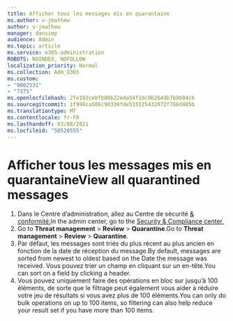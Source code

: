 ```yaml
---
title: Afficher tous les messages mis en quarantaine
ms.author: v-jmathew
author: v-jmathew
manager: dansimp
audience: Admin
ms.topic: article
ms.service: o365-administration
ROBOTS: NOINDEX, NOFOLLOW
localization_priority: Normal
ms.collection: Adm_O365
ms.custom:
- "9002531"
- "7375"
ms.openlocfilehash: 2fe193cebfb00b22eda54f2dc0b264db7b9b84cb
ms.sourcegitcommit: 1f998ca586c90330fde515525432072f766d485b
ms.translationtype: MT
ms.contentlocale: fr-FR
ms.lasthandoff: 03/08/2021
ms.locfileid: "50520555"
---
```

# <a name="view-all-quarantined-messages"></a><span data-ttu-id="30366-102">Afficher tous les messages mis en quarantaine</span><span class="sxs-lookup"><span data-stu-id="30366-102">View all quarantined messages</span></span>

1. <span data-ttu-id="30366-103">Dans le Centre d’administration, allez au Centre de sécurité [& conformité.](https://go.microsoft.com/fwlink/p/?linkid=2077143)</span><span class="sxs-lookup"><span data-stu-id="30366-103">In the admin center, go to the [Security & Compliance center.](https://go.microsoft.com/fwlink/p/?linkid=2077143)</span></span>
2. <span data-ttu-id="30366-104">Go to **Threat management**  >  **Review**  >  **Quarantine**.</span><span class="sxs-lookup"><span data-stu-id="30366-104">Go to **Threat management** > **Review** > **Quarantine**.</span></span>
3. <span data-ttu-id="30366-105">Par défaut, les messages sont triés du plus récent au plus ancien en fonction de la date de réception du message.</span><span class="sxs-lookup"><span data-stu-id="30366-105">By default, messages are sorted from newest to oldest based on the Date the message was received.</span></span> <span data-ttu-id="30366-106">Vous pouvez trier un champ en cliquant sur un en-tête.</span><span class="sxs-lookup"><span data-stu-id="30366-106">You can sort on a field by clicking a header.</span></span>
4. <span data-ttu-id="30366-107">Vous pouvez uniquement faire des opérations en bloc sur jusqu’à 100 éléments, de sorte que le filtrage peut également vous aider à réduire votre jeu de résultats si vous avez plus de 100 éléments.</span><span class="sxs-lookup"><span data-stu-id="30366-107">You can only do bulk operations on up to 100 items, so filtering can also help reduce your result set if you have more than 100 items.</span></span>
